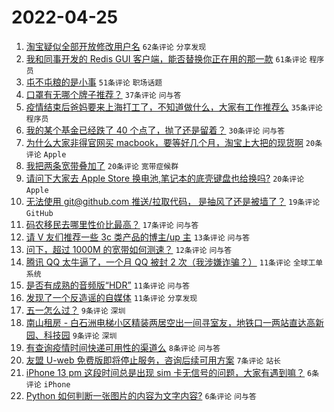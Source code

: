 # 2022-04-25

1. [淘宝疑似全部开放修改用户名](https://www.v2ex.com/t/849042) `62条评论` `分享发现`
1. [我和同事开发的 Redis GUI 客户端，能否替换你正在用的那一款](https://www.v2ex.com/t/849043) `61条评论` `程序员`
1. [屯不屯粮的是小事](https://www.v2ex.com/t/849044) `51条评论` `职场话题`
1. [口罩有无哪个牌子推荐？](https://www.v2ex.com/t/849041) `37条评论` `问与答`
1. [疫情结束后爸妈要来上海打工了，不知道做什么，大家有工作推荐么](https://www.v2ex.com/t/849092) `35条评论` `程序员`
1. [我的某个基金已经跌了 40 个点了，抛了还是留着？](https://www.v2ex.com/t/849073) `30条评论` `问与答`
1. [为什么大家非得官网买 macbook，要等好几个月，淘宝上大把的现货啊](https://www.v2ex.com/t/849072) `20条评论` `Apple`
1. [我把两条宽带叠加了](https://www.v2ex.com/t/849062) `20条评论` `宽带症候群`
1. [请问下大家去 Apple Store 换电池,笔记本的底壳键盘也给换吗?](https://www.v2ex.com/t/849049) `20条评论` `Apple`
1. [无法使用 git@github.com 推送/拉取代码， 是抽风了还是被墙了？](https://www.v2ex.com/t/849046) `19条评论` `GitHub`
1. [码农移民去哪里性价比最高？](https://www.v2ex.com/t/849085) `17条评论` `问与答`
1. [请 V 友们推荐一些 3c 类产品的博主/up 主](https://www.v2ex.com/t/849054) `13条评论` `问与答`
1. [问下，超过 1000M 的宽带如何测速？](https://www.v2ex.com/t/849051) `12条评论` `问与答`
1. [腾讯 QQ 太牛逼了，一个月 QQ 被封 2 次（我涉嫌诈骗？）](https://www.v2ex.com/t/849079) `11条评论` `全球工单系统`
1. [是否有成熟的音频版“HDR”](https://www.v2ex.com/t/849069) `11条评论` `问与答`
1. [发现了一个反造谣的自媒体](https://www.v2ex.com/t/849052) `11条评论` `分享发现`
1. [五一怎么过？](https://www.v2ex.com/t/849091) `9条评论` `深圳`
1. [南山租房 - 白石洲电梯小区精装两居空出一间寻室友，地铁口一两站直达高新园、科技园](https://www.v2ex.com/t/849082) `9条评论` `深圳`
1. [有查询疫情时间快递可用性的渠道么](https://www.v2ex.com/t/849050) `8条评论` `问与答`
1. [友盟 U-web 免费版即将停止服务，咨询后续可用方案](https://www.v2ex.com/t/849053) `7条评论` `站长`
1. [iPhone 13 pm 这段时间总是出现 sim 卡无信号的问题，大家有遇到嘛？](https://www.v2ex.com/t/849099) `6条评论` `iPhone`
1. [Python 如何判断一张图片的内容为文字内容?](https://www.v2ex.com/t/849076) `6条评论` `问与答`
